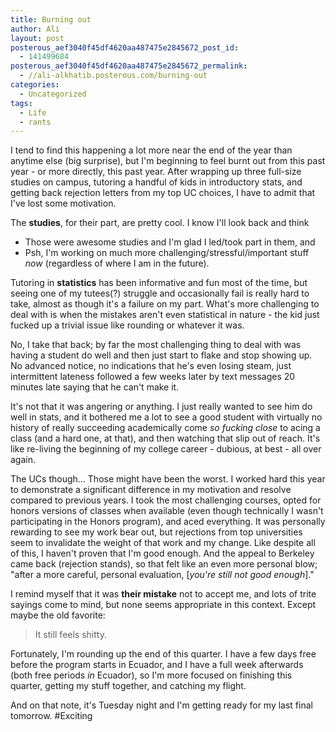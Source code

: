 ```yaml
---
title: Burning out
author: Ali
layout: post
posterous_aef3040f45df4620aa487475e2845672_post_id:
  - 141499684
posterous_aef3040f45df4620aa487475e2845672_permalink:
  - //ali-alkhatib.posterous.com/burning-out
categories:
  - Uncategorized
tags:
  - Life
  - rants
---
```

I tend to find this happening a lot more near the end of the year than anytime else (big surprise), but I'm beginning to feel burnt out from this past year - or more directly, this past year. After wrapping up three full-size studies on campus, tutoring a handful of kids in introductory stats, and getting back rejection letters from my top UC choices, I have to admit that I've lost some motivation. 

The **studies**, for their part, are pretty cool. I know I'll look back and think

- Those were awesome studies and I'm glad I led/took part in them, and
- Psh, I'm working on much more challenging/stressful/important stuff *now* (regardless of where I am in the future).

Tutoring in **statistics** has been informative and fun most of the time, but seeing one of my tutees(?) struggle and occasionally fail is really hard to take, almost as though it's a failure on my part. What's more challenging to deal with is when the mistakes aren't even statistical in nature - the kid just fucked up a trivial issue like rounding or whatever it was.

No, I take that back; by far the most challenging thing to deal with was having a student do well and then just start to flake and stop showing up. No advanced notice, no indications that he's even losing steam, just intermittent lateness followed a few weeks later by text messages 20 minutes late saying that he can't make it.

It's not that it was angering or anything. I just really wanted to see him do well in stats, and it bothered me a lot to see a good student with virtually no history of really succeeding academically come *so fucking close* to acing a class (and a hard one, at that), and then watching that slip out of reach. It's like re-living the beginning of my college career - dubious, at best - all over again.

The UCs though... Those might have been the worst. I worked hard this year to demonstrate a significant difference in my motivation and resolve compared to previous years. I took the most challenging courses, opted for honors versions of classes when available (even though technically I wasn't participating in the Honors program), and aced everything. It was personally rewarding to see my work bear out, but rejections from top universities seem to invalidate the weight of that work and my change. Like despite all of this, I haven't proven that I'm good enough. And the appeal to Berkeley came back (rejection stands), so that felt like an even more personal blow; "after a more careful, personal evaluation, [*you're still not good enough*]."

I remind myself that it was **their mistake** not to accept me, and lots of trite sayings come to mind, but none seems appropriate in this context. Except maybe the old favorite:

> It still feels shitty.

Fortunately, I'm rounding up the end of this quarter. I have a few days free before the program starts in Ecuador, and I have a full week afterwards (both free periods *in* Ecuador), so I'm more focused on finishing this quarter, getting my stuff together, and catching my flight.

And on that note, it's Tuesday night and I'm getting ready for my last final tomorrow. #Exciting
